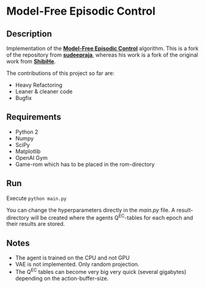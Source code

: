 # Model-Free Episodic Control

## Description
Implementation of the
**[Model-Free Episodic Control](http://arxiv.org/abs/1606.04460)**
algorithm. This is a fork of the repository from
**[sudeepraja](https://github.com/sudeepraja/Model-Free-Episodic-Control)**,
whereas his work is a fork of the original work from
**[ShibiHe](https://github.com/ShibiHe/Model-Free-Episodic-Control)**.

The contributions of this project so far are:
- Heavy Refactoring
- Leaner & cleaner code
- Bugfix

## Requirements
- Python 2
- Numpy
- SciPy
- Matplotlib
- OpenAI Gym
- Game-rom which has to be placed in the rom-directory

## Run
Execute `python main.py`

You can change the hyperparameters directly in the *main.py* file.
A result-directory will be created where the agents Q<sup>EC</sup>-tables for
each epoch and their results are stored.

## Notes
- The agent is trained on the CPU and not GPU
- VAE is not implemented. Only random projection.
- The Q<sup>EC</sup> tables can become very big very quick
(several gigabytes) depending on the action-buffer-size.

